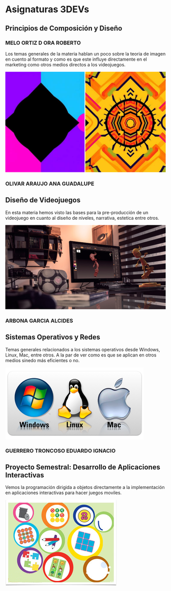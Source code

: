 # Asignaturas 3DEVs

## Principios de Composición y Diseño

### MELO ORTIZ D ORA ROBERTO

Los temas generales de la materia hablan un poco sobre la teoria de imagen en cuento al formato y como es que este influye directamente en el marketing como otros medios directos a los videojuegos.

![PCD](../ASSETS/pcd.jpg)

### OLIVAR ARAUJO ANA GUADALUPE

## Diseño de Videojuegos

En esta materia hemos visto las bases para la pre-producción de un videojuego en cuanto al diseño de niveles, narrativa, estetica entre otros.

![DDV](../ASSETS/ddv.jpg)

### ARBONA GARCIA ALCIDES

## Sistemas Operativos y Redes 

Temas generales relacionados a los sistemas operativos desde Windows, Linux, Mac, entre otros. A la par de ver como es que se aplican en otros medios sinedo más eficientes o no.

![SOR](../ASSETS/sor.png)

### GUERRERO TRONCOSO EDUARDO IGNACIO

## Proyecto Semestral: Desarrollo de Aplicaciones Interactivas

Vemos la programación dirigida a objetos directamente a la implementación en aplicaciones interactivas para hacer juegos moviles.

![DAI](../ASSETS/dai.jpg)
